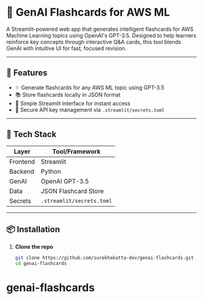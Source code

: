 # 🧠 GenAI Flashcards for AWS ML

A Streamlit-powered web app that generates intelligent flashcards for AWS Machine Learning topics using OpenAI's GPT-3.5. Designed to help learners reinforce key concepts through interactive Q&A cards, this tool blends GenAI with intuitive UI for fast, focused revision.

---

## 🚀 Features

- ✨ Generate flashcards for any AWS ML topic using GPT-3.5
- 📚 Store flashcards locally in JSON format
- 🧵 Simple Streamlit interface for instant access
- 🔐 Secure API key management via `.streamlit/secrets.toml`

---

## 🧰 Tech Stack

| Layer     | Tool/Framework         |
|-----------|------------------------|
| Frontend  | Streamlit              |
| Backend   | Python                 |
| GenAI     | OpenAI GPT-3.5         |
| Data      | JSON Flashcard Store   |
| Secrets   | `.streamlit/secrets.toml` |

---

## 📦 Installation

1. **Clone the repo**
   ```bash
   git clone https://github.com/surekhakatta-dev/genai-flashcards.git
   cd genai-flashcards
# genai-flashcards